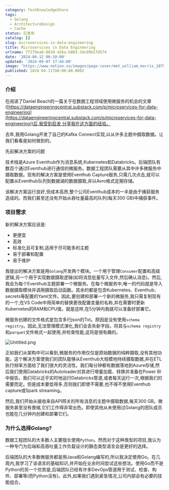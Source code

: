 ```yaml
---
category: TechKnowledgeShare
tags:
  - Golang
  - ArchitectureDesign
  - Cache
status: 已发布
catalog: []
slug: microservices-in-data-engineering
title: Microservices in Data Engineering
urlname: 7f279ea0-883d-426a-b803-34c09b27d574
date: '2024-04-12 00:10:00'
updated: '2024-09-07 17:44:00'
image: 'https://www.notion.so/images/page-cover/met_william_morris_1875.jpg'
published: 2024-04-11T08:00:00.000Z
---
```


### 介绍


在阅读了Daniel Beach的一篇关于在数据工程领域使用微服务的机会的文章([https://dataengineeringcentral.substack.com/p/microservices-for-data-engineering](https://dataengineeringcentral.substack.com/p/microservices-for-data-engineering))后,我受到启发,分享我在这方面的经验。


去年,我用Golang开发了自己的Kafka Connect实现,以从许多主题中摄取数据。让我们看看是如何做到的。


先前解决方案的问题


技术栈是Azure Eventhub作为消息系统,Kubernetes和Databricks。后端团队有数百个通过Eventhub进行通信的微服务。数据工程团队需要从其中许多微服务中摄取数据。现有的解决方案是使用Eventhub Capture服务,只需几次点击,就可以配置从Eventhub队列到数据湖的数据摄取,并以Avro格式定期存储。


该解决方案运行良好,但成本高昂,整个公司Eventhub成本的一半是由于捕获服务造成的。而我们甚至还没有开始从吞吐量最高的队列(每天300 GB)中捕获事件。


### 项目需求


新的解决方案应该是:

- 更便宜
- 高效
- 标准化且可复制,适用于尽可能多的主题
- 易于部署和配置
- 易于维护

我提出的解决方案是用`Golang`开发两个模块。一个用于管理`Consumer`配置和高级逻辑,另一个用于实现数据摄取逻辑(如将消息批量写入文件,然后确认消息)。然后,我会为每个Eventhub主题部署一个微服务。在每个微服务中,唯一的代码就是导入数据摄取模块并调用摄取启动函数。其余的都是包含Kubernetes、Eventhub、secrets等配置的Yaml文件。因此,要创建和部署一个新的微服务,我只需复制现有的一个,在VS Code中用简单的替换更改配置变量的名称,并在需要时更新Kubernetes的RAM和CPU值。就是这样,在5分钟内我就可以准备好部署它。


微服务创建的文件格式是包含多行json的Txt。原因是没有使用`schema registry`。因此,无法管理模式演化,我们会丢失新字段。将其与`schema registry`和`parquet`文件格式一起使用,并检查性能,这将是很有趣的。


![Untitled.png](https://prod-files-secure.s3.us-west-2.amazonaws.com/5d24fe63-e567-4804-86f9-9fdc62e13082/4e0f8d5d-b295-4408-9363-660688d511a9/Untitled.png?X-Amz-Algorithm=AWS4-HMAC-SHA256&X-Amz-Content-Sha256=UNSIGNED-PAYLOAD&X-Amz-Credential=ASIAZI2LB466QSPW2YPX%2F20250411%2Fus-west-2%2Fs3%2Faws4_request&X-Amz-Date=20250411T054117Z&X-Amz-Expires=3600&X-Amz-Security-Token=IQoJb3JpZ2luX2VjED0aCXVzLXdlc3QtMiJGMEQCIBOn9298uizobebq2US%2FVc6K%2F%2FIEZ4mX3VjA2CDsPRN4AiBcO5BGIA%2BVql%2FQbNB%2BYvRAD3G5hz8wImyO8AcbjRrRkCqIBAi2%2F%2F%2F%2F%2F%2F%2F%2F%2F%2F8BEAAaDDYzNzQyMzE4MzgwNSIMWQEkCsJFPXyiXPdsKtwDCejfs2jt%2BvAmrPVv9xPXocKLIpzgVBQ0OtGxHfFvTxq4Cj9xEie8QvP0j0xN4OhCXseUFG0KqjCqRnLYDO0K2cmao5f0Dh2pjLZrSC7rftTMbNPG7CnXd%2Bl3nZFixQVEThj5ueb3SkrVMS2NMfYGK5vuk1emKEEbchwIyxy7jvGASUXFb5EIbeNEhcJ9nPKnxion6LcMyLJSdm4XrM%2FFwRhxoSJ%2FL8hmRF5I%2FJHY2Ol0q%2Ftud96GCbFVTCyvzFzM2eYbGjGQkB0VpjLVNCzBed%2FLBHBDw3LI%2FJUm0eL6wBJYbXT29OxefarV9WerkAEF1LiNgtrUmN10licb8xz11iMTtQiwY%2Ft178s6w%2BXIwUiGMSYFRgk8kjOY7xii1AkUtrztxpL8%2BapYcT3E4Ai%2BviVYSSm%2F0HnkdZT2JY2hF3jeuW6c35bmY2W%2BlfzmpjhaYs15zrkjxW3%2BosIji7rPQFwRMXdc2l06c9aqnJPpiwTPOr4FuvHWsEhRzc3F0c07km3XFvfgb%2B%2FGaqFH4piumySXo7Tj7u9BR77bSIo0iEDmW0nu%2FqLvnBMuRPhMAdYAgTXXYJjhO1cuNIhsCqpHGo3NZ6emS04dILgJN1g9Y4fKcKR16XwYl%2BNnnYUwisLivwY6pgE1JjQDPgLQ%2Fj7PPFUmIwZGwHKIKzCFKQEakHv%2B7RbV5%2BpJL74JTK19o9rwda9pft62zn8aQCVtCL9J98s%2B%2FprajO1gv0dqbt29hj0ome5WzoZyc0p9BX0suuBu6OkhEuExWrWas4ya363ClH87E1kHpTBkay%2BhEdUbmZcfr2ahdFATexdS%2FP3JF9QL6Ymf1dh8Ys%2BTvEycQFsnqyBzO9zKdw7hg6AP&X-Amz-Signature=842e75283ab9d3fec15d286e27c279c0c63f24802a2e75293a7ee22b11a32b4f&X-Amz-SignedHeaders=host&x-id=GetObject)


正如我们从架构中可以看到,微服务的作用仅仅是原始数据的纯粹摄取,没有其他功能。这个解决方案使我们的团队能够从Eventhub大规模地持续摄取数据,并在ETL执行频率方面给了我们很大的灵活性。我们每分钟都有数据落地到Azure存储,然后我们使用Databricks的Autoloader对其进行增量加载、转换并准备在Power BI中报告。我们可以近乎实时地运行Databricks管道,或者每天运行一次,根据我们的需要而定。但是成本要低得多,否则我们即使不需要,也不得不使用Eventhub capture或Spark streaming。


然后,我们开始从接收来自API网关的所有消息的主题中摄取数据,每天300 GB。微服务甚至没有畏缩,它们工作得非常出色。即使其他从未使用过Golang的团队成员也能在几分钟内创建和部署它们。


### 为什么选择Golang?


数据工程团队的大多数人主要擅长使用`Python`。然而对于这种类型的项目,我认为一种专门为后端和高吞吐量工作负载设计的静态类型语言会是更好的选择。


后端团队的大多数微服务都是用Java和Golang编写的,所以我决定使用Go。在几周内,我学习了该语言的基础知识,并开始在业余时间尝试这些想法。使用Go而不是Python的另一个优势是,后端团队已经有许多DevOps管道用于测试、检查、构件、部署等(而Python没有)。此外,如果我们遇到紧急情况,公司内部会有必要的技能组合。

